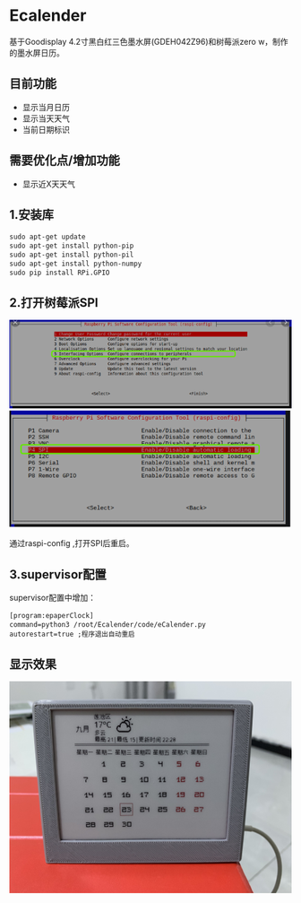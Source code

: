 # Ecalender
基于Goodisplay 4.2寸黑白红三色墨水屏(GDEH042Z96)和树莓派zero w，制作的墨水屏日历。

## 目前功能
- 显示当月日历
- 显示当天天气
- 当前日期标识
## 需要优化点/增加功能
- 显示近X天天气

## 1.安装库

    sudo apt-get update
    sudo apt-get install python-pip
    sudo apt-get install python-pil
    sudo apt-get install python-numpy
    sudo pip install RPi.GPIO
    
 
## 2.打开树莓派SPI
![avatar](img/raspi-config.JPG)
![avatar](img/spi.JPG)

通过raspi-config ,打开SPI后重启。

## 3.supervisor配置


supervisor配置中增加：
```
[program:epaperClock]
command=python3 /root/Ecalender/code/eCalender.py
autorestart=true ;程序退出自动重启
```
## 显示效果
![avatar](img/eCalenderImg.jpg)